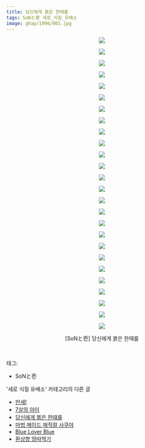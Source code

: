 ```yaml
---
title: 당신에게 붉은 한때를
tags: SoNと壱 세로_식질_유배소
image: ghap/1996/001.jpg
---
```

<div class="article">
<p style="text-align: center; clear: none; float: none;"><img src="{{ site.nasurl }}/ghap/1996/001.jpg"/></p>
<p style="text-align: center; clear: none; float: none;"><img src="{{ site.nasurl }}/ghap/1996/002.jpg"/></p>
<p style="text-align: center; clear: none; float: none;"><img src="{{ site.nasurl }}/ghap/1996/003.jpg"/></p>
<p style="text-align: center; clear: none; float: none;"><img src="{{ site.nasurl }}/ghap/1996/004.jpg"/></p>
<p style="text-align: center; clear: none; float: none;"><img src="{{ site.nasurl }}/ghap/1996/005.jpg"/></p>
<p style="text-align: center; clear: none; float: none;"><img src="{{ site.nasurl }}/ghap/1996/006.jpg"/></p>
<p style="text-align: center; clear: none; float: none;"><img src="{{ site.nasurl }}/ghap/1996/007.jpg"/></p>
<p style="text-align: center; clear: none; float: none;"><img src="{{ site.nasurl }}/ghap/1996/008.jpg"/></p>
<p style="text-align: center; clear: none; float: none;"><img src="{{ site.nasurl }}/ghap/1996/009.jpg"/></p>
<p style="text-align: center; clear: none; float: none;"><img src="{{ site.nasurl }}/ghap/1996/010.jpg"/></p>
<p style="text-align: center; clear: none; float: none;"><img src="{{ site.nasurl }}/ghap/1996/011.jpg"/></p>
<p style="text-align: center; clear: none; float: none;"><img src="{{ site.nasurl }}/ghap/1996/012.jpg"/></p>
<p style="text-align: center; clear: none; float: none;"><img src="{{ site.nasurl }}/ghap/1996/013.jpg"/></p>
<p style="text-align: center; clear: none; float: none;"><img src="{{ site.nasurl }}/ghap/1996/014.jpg"/></p>
<p style="text-align: center; clear: none; float: none;"><img src="{{ site.nasurl }}/ghap/1996/015.jpg"/></p>
<p style="text-align: center; clear: none; float: none;"><img src="{{ site.nasurl }}/ghap/1996/016.jpg"/></p>
<p style="text-align: center; clear: none; float: none;"><img src="{{ site.nasurl }}/ghap/1996/017.jpg"/></p>
<p style="text-align: center; clear: none; float: none;"><img src="{{ site.nasurl }}/ghap/1996/018.jpg"/></p>
<p style="text-align: center; clear: none; float: none;"><img src="{{ site.nasurl }}/ghap/1996/019.jpg"/></p>
<p style="text-align: center; clear: none; float: none;"><img src="{{ site.nasurl }}/ghap/1996/020.jpg"/></p>
<p style="text-align: center; clear: none; float: none;"><img src="{{ site.nasurl }}/ghap/1996/021.jpg"/></p>
<p style="text-align: center; clear: none; float: none;"><img src="{{ site.nasurl }}/ghap/1996/022.jpg"/></p>
<p style="text-align: center; clear: none; float: none;"><img src="{{ site.nasurl }}/ghap/1996/023.jpg"/></p>
<p style="text-align: center; clear: none; float: none;"><img src="{{ site.nasurl }}/ghap/1996/024.jpg"/></p>
<p style="text-align: center; clear: none; float: none;"><img src="{{ site.nasurl }}/ghap/1996/025.jpg"/></p>
<p style="text-align: center; clear: none; float: none;"><img src="{{ site.nasurl }}/ghap/1996/026.jpg"/></p>
<p style="text-align: center; clear: none; float: none;">[SoNと壱] 당신에게 붉은 한때를</p>
<p><br/></p>
</div><div class="tagTrail">
<p>태그: </p>
<ul>
<li>SoNと壱</li>
</ul>
</div><div class="another">
<p>'세로 식질 유배소' 카테고리의 다른 글</p>
<ul>
<li><a href="/2016-09-19-ghap_2233">만세!</a></li>
<li><a href="/2016-09-12-ghap_2130">7살의 아이</a></li>
<li><a href="/2016-09-04-ghap_1996">당신에게 붉은 한때를</a></li>
<li><a href="/2016-08-30-ghap_1920">마법 메이드 매직컬 사쿠야</a></li>
<li><a href="/2016-08-27-ghap_1860">Blue Lover Blue</a></li>
<li><a href="/2016-08-26-ghap_1850">환상향 땅따먹기</a></li>
</ul>
</div><div class="cb_module cb_fluid">
<div class="cb_wrt cb_profile">
</div><!-- commentList close -->
</div>